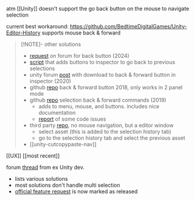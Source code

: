 
atm [[Unity]] doesn't support the go back button on the mouse to navigate selection

current best workaround: 
https://github.com/BedtimeDigitalGames/Unity-Editor-History
supports mouse back & forward 

> [!NOTE]- other solutions
> - [request](https://discussions.unity.com/t/will-unity-editor-ever-have-a-back-button/1522767) on forum for back button (2024)
> - [script](https://discussions.unity.com/t/editor-forward-back-buttons-editor-script/937664) that adds buttons to inspector to go back to previous selections
> - unity forum [post](https://discussions.unity.com/t/can-we-get-a-back-button-in-the-project-panel/753510/6) with download to back & forward button in inspector (2020)
> - github [repo](https://github.com/creativitRy/UnityProjectBrowserHistory) back & forward button 2018, only works in 2 panel mode
> - github [repo](https://github.com/garettbass/UnityExtensions.SelectionHistory) selection back & forward commands (2019)
> 	- adds to menu, mouse, and buttons. includes nice documentation
> 	- [report](https://github.com/garettbass/UnityExtensions.SelectionHistory/issues/2) of some code issues 
> - third party [repo](https://github.com/acoppes/unity-history-window), no mouse navigation, but a editor window 
> 	- select asset (this is added to the selection history tab)
> 	- go to the selection history tab and  select the previous asset
> -  [[unity-cutcopypaste-nav]]

[[UX]]
[[most recent]]

forum [thread](https://discussions.unity.com/t/feature-request-history-favorites/883569/2) from ex Unity dev.
- lists various solutions
- most solutions don't handle multi selection
- [official feature request](https://portal.productboard.com/ca1chnbwvzw1eg5yjc5rijnj/c/393-selection-logger) is now marked as released